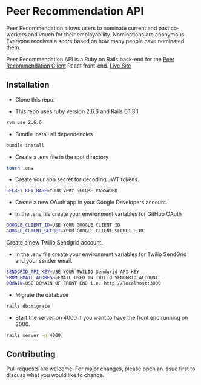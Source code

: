 # Peer Recommendation API

Peer Recommendation allows users to nominate current and past co-workers and vouch for their employability. Nominations are anonymous. Everyone receives a score based on how many people have nominated them.

Peer Recommendation API is a Ruby on Rails back-end for the [Peer Recommendation Client](https://github.com/yehudabortz/github-peer-recommendation-client) React front-end. [Live Site](https://github-peer-recommendation-cli.herokuapp.com)

## Installation

- Clone this repo.

- This repo uses ruby version 2.6.6 and Rails 6.1.3.1

```bash
rvm use 2.6.6
```

- Bundle Install all dependencies

```bash
bundle install
```

- Create a .env file in the root directory

```bash
touch .env
```

- Create your app secret for decoding JWT tokens.

```bash
SECRET_KEY_BASE=YOUR VERY SECURE PASSWORD
```

- Create a new OAuth app in your Google Developers account.

- In the .env file create your environment variables for GitHub OAuth

```bash
GOOGLE_CLIENT_ID=USE YOUR GOOGLE CLIENT ID
GOOGLE_CLIENT_SECRET=YOUR GOOGLE CLIENT SECRET HERE
```

Create a new Twilio Sendgrid account.

- In the .env file create your environment variables for Twilio SendGrid and your sender email.

```bash
SENDGRID_API_KEY=USE YOUR TWILIO Sendgrid API KEY
FROM_EMAIL_ADDRESS=EMAIL USED IN TWILIO SENDGRID ACCOUNT
DOMAIN=USE DOMAIN OF FRONT END i.e. http://localhost:3000
```

- Migrate the database

```bash
rails db:migrate
```

- Start the server on 4000 if you want to have the front end running on 3000.

```bash
rails server -p 4000
```

## Contributing

Pull requests are welcome. For major changes, please open an issue first to discuss what you would like to change.
